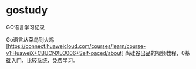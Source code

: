 # gostudy
GO语言学习记录

Go语言从菜鸟到火鸡[https://connect.huaweicloud.com/courses/learn/course-v1:HuaweiX+CBUCNXLO006+Self-paced/about]
尚硅谷出品的视频教程，0基础入门，比较系统，免费学习。
